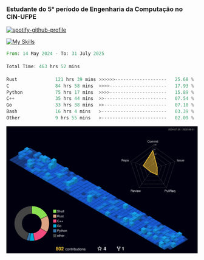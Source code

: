 
### Estudante do 5° período de Engenharia da Computação no CIN-UFPE

[![spotify-github-profile](https://spotify-github-profile.kittinanx.com/api/view?uid=21nggge2ld354asa4l3xoze2q&cover_image=true&theme=novatorem&show_offline=false&background_color=000000&interchange=true&bar_color=53b14f&bar_color_cover=true)](https://github.com/kittinan/spotify-github-profile)


[![My Skills](https://skillicons.dev/icons?i=c,cpp,rust,py,java,neovim&theme=dark)](https://skillicons.dev)

<!--START_SECTION:waka-->

```rust
From: 14 May 2024 - To: 31 July 2025

Total Time: 463 hrs 52 mins

Rust              121 hrs 39 mins >>>>>>-------------------   25.68 %
C                 84 hrs 58 mins  >>>>---------------------   17.93 %
Python            75 hrs 17 mins  >>>>---------------------   15.89 %
C++               35 hrs 44 mins  >>-----------------------   07.54 %
Go                33 hrs 38 mins  >>-----------------------   07.10 %
Bash              16 hrs 4 mins   >------------------------   03.39 %
Other             9 hrs 55 mins   >------------------------   02.09 %
```

<!--END_SECTION:waka-->

![](./profile-3d-contrib/profile-night-view.svg)
